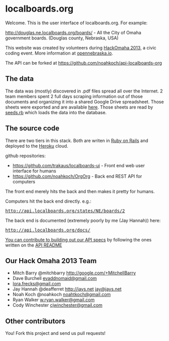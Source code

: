 localboards.org
===============

Welcome. This is the user interface of localboards.org. For example:

http://douglas.ne.localboards.org/boards/ - All the City of Omaha government boards. (Douglas county, Nebraska, USA) 

This website was created by volunteers during [HackOmaha 2013](https://twitter.com/HackOmaha), a civic coding event. More information at [opennebraska.io](http://opennebraska.io/hack-omaha-iii/localboards-org/).

The API can be forked at https://github.com/noahkoch/api-localboards-org

The data
--------

The data was (mostly) discovered in .pdf files spread all over the Internet. 2 team members spent 2 full days 
scraping information out of those documents and organizing it into a shared Google Drive spreadsheet. Those sheets
were exported and are available [here](https://github.com/noahkoch/api-localboards-org/tree/master/db/human_data_entry).
Those sheets are read by [seeds.rb](https://github.com/noahkoch/api-localboards-org/blob/master/db/seeds.rb) which 
loads the data into the database. 


The source code
---------------

There are two tiers in this stack. Both are writen in [Ruby on Rails](http://rubyonrails.org/) and deployed to 
the [Heroku](http://heroku.com) cloud.

github repositories:
* https://github.com/trakaus/localboards-ui - Front end web user interface for humans
* https://github.com/noahkoch/OrgOrg - Back end REST API for computers

The front end merely hits the back and then makes it pretty for humans. 

Computers hit the back end directly. e.g.:

<tt>http://api.localboards.org/states/NE/boards/2</tt>
    
The back end is documented (extremely poorly by me (Jay Hannah)) here:

<tt>http://api.localboards.org/docs/</tt>

[You can contribute to building out our API specs](https://github.com/noahkoch/OrgOrg/tree/master/public/docs/specs)
by following the ones written on the [API README](https://github.com/noahkoch/OrgOrg/blob/master/README.md)


Our Hack Omaha 2013 Team
------------------------

* Mitch Barry @mitchbarry http://google.com/+MitchellBarry
* Dave Burchell evaddnomaid@gmail.com
* lora.frecks@gmail.com
* Jay Hannah @deafferret http://jays.net jay@jays.net
* Noah Koch @noahkoch noahtkoch@gmail.com
* Ryan Walker w.ryan.walker@gmail.com 
* Cody Winchester cjwinchester@gmail.com 


Other contributors
------------------

You! Fork this project and send us pull requests!

